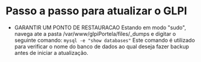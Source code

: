 # Passo a passo para atualizar o GLPI


* GARANTIR UM PONTO DE RESTAURACAO
Estando em modo "sudo", navega ate a pasta /var/www/glpiPortela/files/_dumps e digitar o seguinte comando:
`mysql -e "show databases"`
Este comando é utilizado para verificar o nome do banco de dados ao qual deseja fazer backup antes de iniciar a atualização.
	
	 
